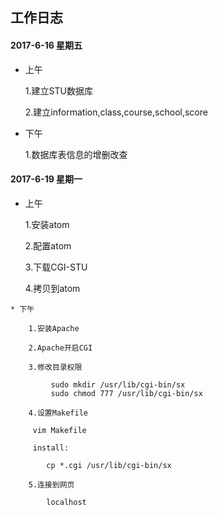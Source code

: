 ## 工作日志

#### 2017-6-16  星期五
    
   * 上午
   
        1.建立STU数据库
	
        2.建立information,class,course,school,score
   
   * 下午
   
        1.数据库表信息的增删改查
   
    
    
    
    
#### 2017-6-19  星期一
    
   * 上午
   
        1.安装atom
	
        2.配置atom
	
        3.下载CGI-STU
	
        4.拷贝到atom
   
    
    * 下午
    
        1.安装Apache
	
        2.Apache开启CGI
	
        3.修改目录权限
	
        	 sudo mkdir /usr/lib/cgi-bin/sx
         	 sudo chmod 777 /usr/lib/cgi-bin/sx
	 
        4.设置Makefile
	
       	 vim Makefile
	 
       	 install:
	 
	        cp *.cgi /usr/lib/cgi-bin/sx
		
        5.连接到网页
	
            localhost
        
   

    
 

